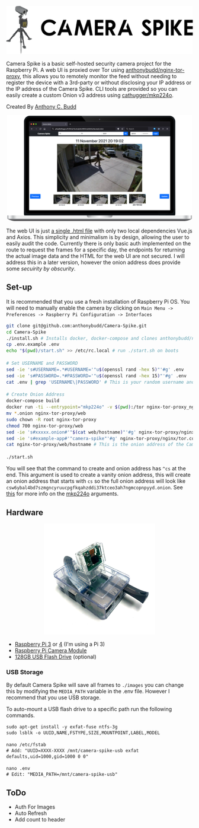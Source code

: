 <p align="center">
    <img src="https://github.com/anthonybudd/camera-spike/raw/master/docs/img/header.png" alt="Header">
</p>

Camera Spike is a basic self-hosted security camera project for the Raspberry Pi. A web UI is proxied over Tor using [anthonybudd/nginx-tor-proxy](https://github.com/anthonybudd/nginx-tor-proxy), this allows you to remotely monitor the feed without needing to register the device with a 3rd-party or without disclosing your IP address or the IP address of the Camera Spike. CLI tools are provided so you can easily create a custom Onion v3 address using [cathugger/mkp224o](https://github.com/cathugger/mkp224o).

Created By [Anthony C. Budd](https://github.com/anthonybudd)


<p align="center">
    <img src="https://github.com/anthonybudd/Camera-Spike/raw/master/docs/img/screenshot.png?v=2" width="500" alt="screenshot">
</p>

The web UI is just [a single .html file](https://github.com/anthonybudd/Camera-Spike/blob/master/src/ui/index.html) with only two local dependencies Vue.js and Axios. This simplicity and minimalism is by design, allowing the user to easily audit the code. Currently there is only basic auth implemented on the route to request the frames for a specific day, the endpoints for returning the actual image data and the HTML for the web UI are not secured. I will address this in a later version, however the onion address does provide some _secuirity by obscurity_.


## Set-up
It is recommended that you use a fresh installation of Raspberry Pi OS. You will need to manually enable the camera by clicking on `Main Menu -> Preferences -> Raspberry Pi Configuration -> Interfaces`

```sh
git clone git@github.com:anthonybudd/Camera-Spike.git
cd Camera-Spike
./install.sh # Installs docker, docker-compose and clones anthonybudd/nginx-tor-proxy
cp .env.example .env
echo "$(pwd)/start.sh" >> /etc/rc.local # run ./start.sh on boots

# Set USERNAME and PASSWORD
sed -ie 's#USERNAME=.*#USERNAME='"u$(openssl rand -hex 5)"'#g' .env
sed -ie 's#PASSWORD=.*#PASSWORD='"u$(openssl rand -hex 15)"'#g' .env
cat .env | grep 'USERNAME\|PASSWORD' # This is your random username and password

# Create Onion Address
docker-compose build
docker run -ti --entrypoint="mkp224o" -v $(pwd):/tor nginx-tor-proxy_nginx-tor-proxy -n 1 -S 10 -d /tor ^cs 
mv *.onion nginx-tor-proxy/web
sudo chown -R root nginx-tor-proxy
chmod 700 nginx-tor-proxy/web
sed -ie 's#xxxxx.onion#'"$(cat web/hostname)"'#g' nginx-tor-proxy/nginx/tor.conf
sed -ie 's#example-app#'"camera-spike"'#g' nginx-tor-proxy/nginx/tor.conf
cat nginx-tor-proxy/web/hostname # This is the onion address of the Camera Spike

./start.sh
```

You will see that the command to create and onion address has `^cs` at the end. This argument is used to create a vanity onion address, this will create an onion address that starts with `cs` so the full onion address will look like `csw6ybal4bd7szmgncyruucpgfkqahzddi37ktceo3ah7ngmcopnpyyd.onion`. See [this](https://github.com/cathugger/mkp224o/blob/74a13ae5c0ecd26c5bca8ea35edb00a649719ff2/main.c#L400) for more info on the [mkp224o](https://github.com/cathugger/mkp224o) arguments.

## Hardware
<p align="center">
    <img src="https://github.com/anthonybudd/camera-spike/raw/master/docs/img/pi-with-camera.png" width="300" alt="Pi with camera">
</p>

- [Raspberry Pi 3](https://www.amazon.com/CanaKit-Raspberry-Complete-Starter-Kit/dp/B01C6Q2GSY/) or [4](https://www.amazon.com/CanaKit-Raspberry-4GB-Starter-Kit/dp/B07V5JTMV9) (I'm using a Pi 3)
- [Raspberry Pi Camera Module](https://www.amazon.com/dp/B07M9Q43MX)
- [128GB USB Flash Drive](https://www.amazon.com/dp/B07BPG9YX9) (optional)


### USB Storage
By default Camera Spike will save all frames to `./images` you can change this by modifying the `MEDIA_PATH` variable in the .env file. However I recommend that you use USB storage. 

To auto-mount a USB flash drive to a specific path run the following commands.
```
sudo apt-get install -y exfat-fuse ntfs-3g
sudo lsblk -o UUID,NAME,FSTYPE,SIZE,MOUNTPOINT,LABEL,MODEL

nano /etc/fstab
# Add: "UUID=XXXX-XXXX /mnt/camera-spike-usb exfat defaults,uid=1000,gid=1000 0 0"

nano .env
# Edit: "MEDIA_PATH=/mnt/camera-spike-usb"
```


## ToDo
- Auth For Images
- Auto Refresh
- Add count to header